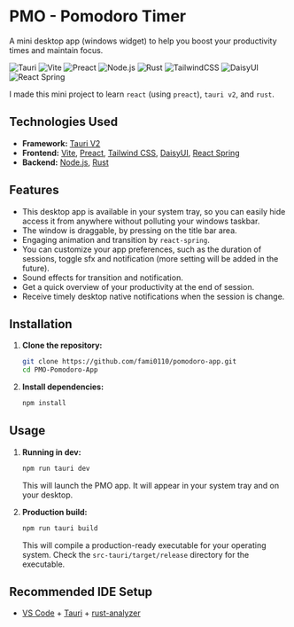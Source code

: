 # PMO - Pomodoro Timer
A mini desktop app (windows widget) to help you boost your productivity times and maintain focus.

![Tauri](https://img.shields.io/badge/tauri-24C8D2?style=for-the-badge&logo=tauri&logoColor=white) ![Vite](https://img.shields.io/badge/vite-%23646CFF.svg?style=for-the-badge&logo=vite&logoColor=white) ![Preact](https://img.shields.io/badge/preact-673AB8?style=for-the-badge&logo=preact&logoColor=white) ![Node.js](https://img.shields.io/badge/node.js-6DA55F?style=for-the-badge&logo=node.js&logoColor=white) ![Rust](https://img.shields.io/badge/rust-%23000000.svg?style=for-the-badge&logo=rust&logoColor=white) ![TailwindCSS](https://img.shields.io/badge/tailwindcss-%2338B2AC.svg?style=for-the-badge&logo=tailwind-css&logoColor=white) ![DaisyUI](https://img.shields.io/badge/daisyui-5A0EF8?style=for-the-badge&logo=daisyui&logoColor=white) ![React Spring](https://img.shields.io/badge/React%20Spring-6f2cf1?style=for-the-badge&logo=react-spring&logoColor=white)

I made this mini project to learn `react` (using `preact`), `tauri v2`, and `rust`.

## Technologies Used

-   **Framework:** [Tauri V2](https://tauri.app/v2/)
-   **Frontend:** [Vite](https://vitejs.dev/), [Preact](https://preactjs.com/), [Tailwind CSS](https://tailwindcss.com/), [DaisyUI](https://daisyui.com/), [React Spring](https://www.react-spring.dev/)
-   **Backend:** [Node.js](https://nodejs.org/), [Rust](https://www.rust-lang.org/)

## Features

-   This desktop app is available in your system tray, so you can easily hide access it from anywhere without polluting your windows taskbar.
-   The window is draggable, by pressing on the title bar area.
-   Engaging animation and transition by `react-spring`.
-   You can customize your app preferences, such as the duration of sessions, toggle sfx and notification (more setting will be added in the future).
-   Sound effects for transition and notification.
-   Get a quick overview of your productivity at the end of session.
-   Receive timely desktop native notifications when the session is change.

## Installation

1.  **Clone the repository:**

    ```bash
    git clone https://github.com/fami0110/pomodoro-app.git
    cd PMO-Pomodoro-App
    ```

2.  **Install dependencies:**

    ```bash
    npm install
    ```

## Usage

1.  **Running in dev:**

    ```bash
    npm run tauri dev
    ```
    This will launch the PMO app. It will appear in your system tray and on your desktop.

2.  **Production build:**

    ```bash
    npm run tauri build
    ```
    This will compile a production-ready executable for your operating system. Check the `src-tauri/target/release` directory for the executable.

## Recommended IDE Setup

- [VS Code](https://code.visualstudio.com/) + [Tauri](https://marketplace.visualstudio.com/items?itemName=tauri-apps.tauri-vscode) + [rust-analyzer](https://marketplace.visualstudio.com/items?itemName=rust-lang.rust-analyzer)
